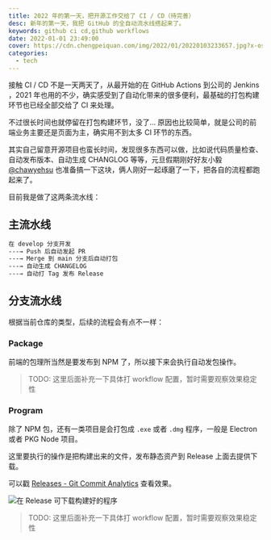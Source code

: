 ```yaml
---
title: 2022 年的第一天，把开源工作交给了 CI / CD（待完善）
desc: 新年的第一天，我把 GitHub 的全自动流水线搭起来了。
keywords: github ci cd,github workflows
date: 2022-01-01 23:49:00
cover: https://cdn.chengpeiquan.com/img/2022/01/20220103233657.jpg?x-oss-process=image/interlace,1
categories:
  - tech
---
```


接触 CI / CD 不是一天两天了，从最开始的在 GitHub Actions 到公司的 Jenkins ，2021 年也用的不少，确实感受到了自动化带来的很多便利，最基础的打包构建环节也已经全部交给了 CI 来处理。

不过很长时间也就停留在打包构建环节，没了… 原因也比较简单，就是公司的前端业务主要还是页面为主，确实用不到太多 CI 环节的东西。

其实自己留意开源项目也蛮长时间，发现很多东西可以做，比如说代码质量检查、自动发布版本、自动生成 CHANGLOG 等等，元旦假期刚好好友小毅 [@chawyehsu](https://github.com/chawyehsu) 也准备搞一下这块，俩人刚好一起琢磨了一下，把各自的流程都跑起来了。

目前我是做了这两条流水线：

## 主流水线

```bash
在 develop 分支开发
---→ Push 后自动发起 PR
---→ Merge 到 main 分支后自动打包
---→ 自动生成 CHANGELOG
---→ 自动打 Tag 发布 Release
```

## 分支流水线

根据当前仓库的类型，后续的流程会有点不一样：

### Package

前端的包理所当然是要发布到 NPM 了，所以接下来会执行自动发包操作。

> TODO: 这里后面补充一下具体打 workflow 配置，暂时需要观察效果稳定性

### Program

除了 NPM 包，还有一类项目是会打包成 `.exe` 或者 `.dmg` 程序，一般是 Electron 或者 PKG Node 项目。

这里要执行的操作是把构建出来的文件，发布静态资产到 Release 上面去提供下载。

可以戳 [Releases - Git Commit Analytics](https://github.com/analyticsjs/git-commit-analytics/releases) 查看效果。

![在 Release 可下载构建好的程序](https://cdn.chengpeiquan.com/img/2022/01/20220104161947.jpg?x-oss-process=image/interlace,1)

> TODO: 这里后面补充一下具体打 workflow 配置，暂时需要观察效果稳定性
